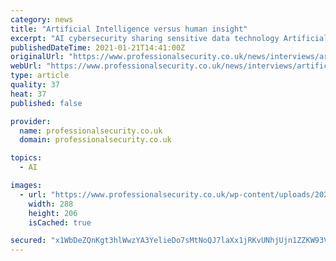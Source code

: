 ```yaml
---
category: news
title: "Artificial Intelligence versus human insight"
excerpt: "AI cybersecurity sharing sensitive data technology Artificial Intelligence compliance human insight email phishing scams"
publishedDateTime: 2021-01-21T14:41:00Z
originalUrl: "https://www.professionalsecurity.co.uk/news/interviews/artificial-intelligence-versus-human-insight/"
webUrl: "https://www.professionalsecurity.co.uk/news/interviews/artificial-intelligence-versus-human-insight/"
type: article
quality: 37
heat: 37
published: false

provider:
  name: professionalsecurity.co.uk
  domain: professionalsecurity.co.uk

topics:
  - AI

images:
  - url: "https://www.professionalsecurity.co.uk/wp-content/uploads/2021/01/Tech20c.jpg"
    width: 288
    height: 206
    isCached: true

secured: "x1WbDeZQnKgt3hlWwzYA3YelieDo7sMtNoQJ7laXx1jRKvUNhjUjn1ZZKW93Vai5brlP3eHmmc8/dE/8mtt9M7ME11UhWOUhmzxTV1/Hpml0JzwvmkNnEy7l4Idr/6CBok3CUY0YbtRns/WV8Uo4QnISHqqvjQSxXHMtSNvZmwyBc+seMoIm9y3LY45bTlEhoys/8PrXqwqHA8lIXYdn75D1XP0pIFwLQAmkuydPn9MZtqvvtWH8rEremR74vQKvWdW9SjGl05zlaBgvMhhblwmk+E6nQZvwJxBSWPfhbQR8Zb2LM9WR/KABiw4BH+YQvPllTHBq0ieqH3j+d8GpIYBKTvY8RNiSKI1N2Rw0d3E=;4lXob8qNWloGHD+QIhuC2w=="
---
```


